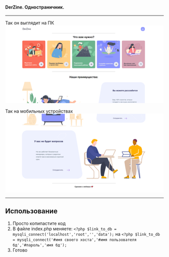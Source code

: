 <h4>
DerZine. Одностраничник.
</h4>

---

Так он выглядит на ПК
<img src="screenshots/1.png">


Так на мобильных устройствах
<img src="screenshots/2.png">

---

## Использование
1. Просто копипастите код
2. В файле index.php меняете:
```<?php $link_to_db = mysqli_connect('localhost','root','','data');```
на
```<?php $link_to_db = mysqli_connect('#имя своего хоста','#имя пользователя бд','#пароль','имя бд');```
3. Готово 
